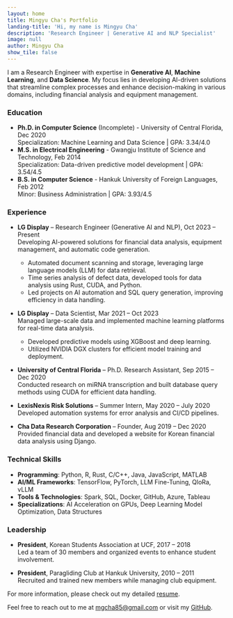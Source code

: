 ```yaml
---
layout: home
title: Mingyu Cha's Portfolio
landing-title: 'Hi, my name is Mingyu Cha'
description: 'Research Engineer | Generative AI and NLP Specialist'
image: null
author: Mingyu Cha
show_tile: false
---
```


I am a Research Engineer with expertise in **Generative AI**, **Machine Learning**, and **Data Science**. My focus lies in developing AI-driven solutions that streamline complex processes and enhance decision-making in various domains, including financial analysis and equipment management.

### Education
- **Ph.D. in Computer Science** (Incomplete) - University of Central Florida, Dec 2020  
  Specialization: Machine Learning and Data Science | GPA: 3.34/4.0
- **M.S. in Electrical Engineering** - Gwangju Institute of Science and Technology, Feb 2014  
  Specialization: Data-driven predictive model development | GPA: 3.54/4.5
- **B.S. in Computer Science** - Hankuk University of Foreign Languages, Feb 2012  
  Minor: Business Administration | GPA: 3.93/4.5

### Experience
- **LG Display** – Research Engineer (Generative AI and NLP), Oct 2023 – Present  
  Developing AI-powered solutions for financial data analysis, equipment management, and automatic code generation.  
  - Automated document scanning and storage, leveraging large language models (LLM) for data retrieval.
  - Time series analysis of defect data, developed tools for data analysis using Rust, CUDA, and Python.
  - Led projects on AI automation and SQL query generation, improving efficiency in data handling.
  
- **LG Display** – Data Scientist, Mar 2021 – Oct 2023  
  Managed large-scale data and implemented machine learning platforms for real-time data analysis.  
  - Developed predictive models using XGBoost and deep learning.
  - Utilized NVIDIA DGX clusters for efficient model training and deployment.

- **University of Central Florida** – Ph.D. Research Assistant, Sep 2015 – Dec 2020  
  Conducted research on miRNA transcription and built database query methods using CUDA for efficient data handling.

- **LexisNexis Risk Solutions** – Summer Intern, May 2020 – July 2020  
  Developed automation systems for error analysis and CI/CD pipelines.

- **Cha Data Research Corporation** – Founder, Aug 2019 – Dec 2020  
  Provided financial data and developed a website for Korean financial data analysis using Django.

### Technical Skills
- **Programming**: Python, R, Rust, C/C++, Java, JavaScript, MATLAB
- **AI/ML Frameworks**: TensorFlow, PyTorch, LLM Fine-Tuning, QloRa, vLLM
- **Tools & Technologies**: Spark, SQL, Docker, GitHub, Azure, Tableau
- **Specializations**: AI Acceleration on GPUs, Deep Learning Model Optimization, Data Structures

### Leadership
- **President**, Korean Students Association at UCF, 2017 – 2018  
  Led a team of 30 members and organized events to enhance student involvement.
  
- **President**, Paragliding Club at Hankuk University, 2010 – 2011  
  Recruited and trained new members while managing club equipment.

For more information, please check out my detailed [resume](/resume).

Feel free to reach out to me at [mgcha85@gmail.com](mailto:mgcha85@gmail.com) or visit my [GitHub](https://github.com/yourusername).
